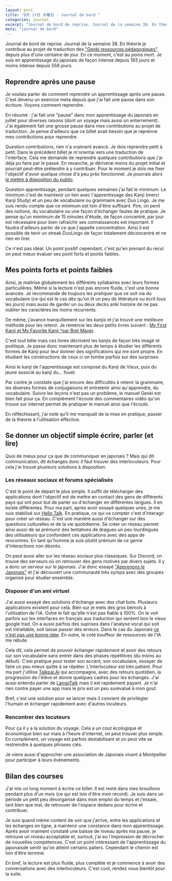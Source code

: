 ```yaml
---
layout: post
title: "9月 17日 水曜日 - Journal de bord "
categories: journal
excerpt: "Journal de bord de reprise. Journal de la semaine 38. En théorie je contribue au projet de traduction des \"Genki ressources pédagogiques\" depuis plus d'une centaine de jour. En ce moment, c'est au poins mort. Je suis en apprentissage du japonais de façon intense depuis 193 jours et moins intense depuis 558 jours."
meta: "journal de bord"
---
```


Journal de bord de reprise. Journal de la semaine 38. En théorie je contribue au projet de traduction des ["Genki ressources pédagogiques"](https://github.com/brice/genki-study-resources-fr) depuis plus d'une centaine de jour. En ce moment, c'est au poins mort. Je suis en apprentissage du japonais de façon intense depuis 193 jours et moins intense depuis 558 jours.

## Reprendre après une pause

Je voulais parler de comment reprendre un apprentissage après une pause. C'est devenu un exercice meta depuis que j'ai fait une pause dans son écriture. Voyons comment reprendre. 

En résumé : j'ai fait une "pause" dans mon apprentissage du japonais en juillet pour diverses raisons (dont un voyage mais aussi un enterrement). J'ai également fait une grosse pause dans mes contributions au projet de traduction. Je pense d'ailleurs que ce billet avait besoin que je reprenne mes contributions pour reprendre. 

Question contributions, rien n'a vraiment avancé. Je dois reprendre petit à petit. Dans le précédent billet je m'orientai vers une traduction de l'interface. Cela me demande de reprendre quelques contributions que j'ai déjà pu faire par le passé. En revanche, je dériverai moins du projet initial et pourrait peut-être prétendre à y contribuer. Pour le moment je dois me fixer l'objectif d'avoir quelque chose d'à peu près fonctionnel. Je pourrais alors [le mettre à disposition du public](https://brice.github.io/genki-study-resources-fr/).

Question apprentissage, pendant quelques semaines j'ai fait le minimum. Le minimum c'est de maintenir un lien avec l'apprentissage des Kanji (merci Kanji Study) et un peu de vocabulaire ou grammaire avec Duo Lingo. Je me suis rendu compte que ce minimum est loin d'être suffisant. Pire, on perd des notions, du vocabulaire ou une façon d'échanger fautes de pratique. Je pense qu'un mimimum de 15 minutes d'étude,  de façon concentré, par jour est nécessaire pour bien rafraichir ses connaissances est important. Il faudra d'ailleurs parler de ce que j'appelle concentration. Ainsi il est possible de tenir un streak DuoLingo de façon totalement déconcentré et ne rien en tirer. 

Ce n'est pas idéal. Un point positif cependant, c'est qu'en prenant du recul on peut mieux évaluer ses point forts et points faibles. 

## Mes points forts et points faibles 

Ainsi, je maitrise globalement les différents syllabaires avec leurs formes particulières. Même si la lecture n'est pas encore fluide, c'est une bonne avancée. Je recommande de toujours les pratiquer que ce soit via du vocabulaire (ce qui est le cas dès qu'on lit un peu de littérature ou écrit tous les jours) mais aussi de garder un ou deux decks anki histoire de ne pas oublier les caractères les moins récurrents. 

De même, j'avance tranquillement sur les kanjis et j'ai trouvé une meilleure méthode pour les retenir. Je remercie les deux petits livres suivant : [My First Kanji et My Favorite Kanji ^par Bret Mayer](https://www.goodreads.com/book/show/49294135-my-first-kanji-book).

C'est tout bête mais ces livres décrivent les kanjis de façon très imagé et poétique. Je passe donc maintenant plus de temps à étudier les différents formes de Kanji pour leur donner des significations qui me sont propre. En étudiant les constructions de ceux ci on tombe parfois sur des surprises.

Ainsi le kanji de l'apprentissage est composé du Kanji de Vieux, puis du jeune associé au kanji du... fouet.

Par contre je constate que j'ai encore des difficultés à retenir la grammaire, les diverses formes de conjugaisons et entretenir ainsi qu'apprendre, du vocabulaire. Suivre les leçons n'est pas un problème, le manuel Genki est bien fait pour ça. En complément l'écoute des commentaires vidéo qu'on trouve sur internet permet de pratiquer le manuel ainsi que l'écoute.

En réfléchissant, j'ai noté qu'il me manquait de la mise en pratique, passer de la théorie à l'utilisation effective.

## Se donner un objectif simple écrire, parler (et lire) 

Quoi de mieux pour ça que de communiquer en japonais ? Mais qui dit communication, dit échanges donc il faut trouver des interlocuteurs. Pour cela j'ai trouvé plusieurs solutions à disposition.

### Les réseaux sociaux et forums spécialisés

C'est le point de départ le plus simple. Il suffit de télécharger des applications dont l'objectif est de mettre en contact des gens de différents pays qui ont pour but de parler ou d'échanger en différentes langues. Il en existe différentes. Pour ma part, après avoir essayé quelques unes, je me suis stabilisé sur [Hello Talk](http://hellotalk.com/fr). En pratique, ce qui va compter c'est d'interagir pour créer un réseau. C'est une manière aussi d'échanger sur des questions culturelles et de la vie quotidienne. Se créer un réseau permet ainsi aussi de se prémunir des tentatives de dragues un peu lourdingues des utilisateurs qui confondent ces applications avec des apps de rencontres. En tant qu'homme je suis plutôt prémuni de ce genre d'interactions non désirés. 

On peut aussi aller sur les réseau sociaux plus classiques. Sur Discord, on trouve des serveurs où on retrouver des gens motivés par divers sujets. Il y a donc un serveur sur le japonais. J'ai donc essayé ["Apprenons le Japonais"](https://discord.com/invite/apprenons-le-japonais-577898339882762274) et j'ai découvert une communauté très sympa avec des groupes organisé pour étudier ensemble. 

### Disposer d'un ami virtuel

J'ai aussi essayé des solutions d'échange avec des chat bots. Plusieurs applications existent pour celà. Bien sur je mets des gros bémols à l'utilisation de l'IA. Outre le fait qu'elle n'est pas fiable à 100%. On le voit parfois sur les interfaces en français aux traduction qui sentent bon le vieux google trad. On a aussi parfois des suprises dans l'analyse vocal qui soit est intraitable, soit laisse passer des erreurs. Dans le cas du Japonais [ce n'est pas une bonne idée](https://www.instagram.com/p/DOYT9jGDu-s/). En outre, le coté bouffeur de ressources de l'IA me rebute.  

Cela dit, cela permet de pouvoir échanger rapidement et avoir des retours sur son vocabulaire sans entrer dans des phases répétitives (du moins au début). C'est pratique pour tester son accent, son vocabulaire, essayer de faire un peu mieux quitte à se répéter. L'interlocuteur est très patient. Pour ma part j'utilise [Talkpal.Ai](https://talkpal.ai/) qui accompagne, avec des retours quotidien, la progression de l'élève et donne quelques cadres pour les échanges. J'ai aussi entendu parler de [LangoTalk](https://www.langotalk.org/) mais il est rapidement payant. Je n'ai rien contre payer une app mais le prix est un peu surévalué à mon gout. 

Bref, c'est une solution pour se lancer mais il convient de privilégier l'humain et échanger rapidement avec d'autres locuteurs. 

### Rencontrer des locuteurs

Pour ça il y a la solution du voyage. Cela a un cout écologique et économique bien sur mais à l'heure d'internet, on peut trouver plus simple. En complément, un voyage est parfois destabilisant et on peut vite se restreindre à quelques phrases clés.

Je viens aussi d'approcher une association de Japonais vivant à Montpellier pour participer à leurs événements.

## Bilan des courses

J'ai mis un long moment à écrire ce billet. Il est resté dans mes brouillons pendant plus d'un mois (ce qui est loin d'être mon record). Je suis dans un période un petit peu désorganisé dans mon emploi du temps et j'essaie, tant bien que mal, de retrouver de l'espace dedans pour écrire et contribuer. 

Je suis quand même content de voir que j'arrive, entre les applications et les échanges en ligne, à maintenir une constance dans mon apprentissage. Après avoir vraiment constaté une baisse de niveau après ma pause, je retrouve un niveau acceptable et, surtout, j'ai eu l'impression de décrocher de nouvelles compétences. C'est un point intéressant de l'apprentissage du japonaisde sentir qu'on atteint certains paliers. Cependant le chemin est loin d'être terminé. 


En bref, la lecture est plus fluide, plus complète et je commence à avoir des conversations avec des interlocuteurs. C'est cool, rendez vous bientôt pour la suite.
